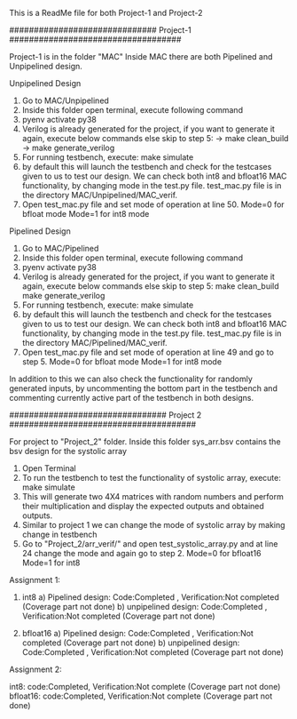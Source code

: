 This is a ReadMe file for both Project-1 and Project-2

############################## Project-1 ###################################

Project-1 is in the folder "MAC"
Inside MAC there are both Pipelined and Unpipelined design.

Unpipelined Design
1. Go to MAC/Unpipelined
2. Inside this folder open terminal, execute following command
3. pyenv activate py38
4. Verilog is already generated for the project, if you want to generate it again, execute below commands else skip to step 5:
  -> make clean_build
  -> make generate_verilog
5. For running testbench, execute:
  make simulate
6. by default this will launch the testbench and check for the testcases given to us to test our design. We can check both int8 and bfloat16 MAC functionality, by changing mode in the test.py file.
   test_mac.py file is in the directory MAC/Unpipelined/MAC_verif.
7. Open test_mac.py file and set mode of operation at line 50. 
   Mode=0 for bfloat mode
   Mode=1 for int8 mode

Pipelined Design
1. Go to MAC/Pipelined
2. Inside this folder open terminal, execute following command
3. pyenv activate py38
4. Verilog is already generated for the project, if you want to generate it again, execute below commands else skip to step 5:
  make clean_build
  make generate_verilog
5. For running testbench, execute:
  make simulate
6. by default this will launch the testbench and check for the testcases given to us to test our design. We can check both int8 and bfloat16 MAC functionality, by changing mode in the test.py file.
   test_mac.py file is in the directory MAC/Pipelined/MAC_verif.
7. Open test_mac.py file and set mode of operation at line 49 and go to step 5. 
   Mode=0 for bfloat mode
   Mode=1 for int8 mode

In addition to this we can also check the functionality for randomly generated inputs, by uncommenting the bottom part in the testbench and commenting currently active part of the testbench in both designs.


################################ Project 2 ######################################

For project to "Project_2" folder.
Inside this folder sys_arr.bsv contains the bsv design for the systolic array
1. Open Terminal
2. To run the testbench to test the functionality of systolic array, execute:
   make simulate
3. This will generate two 4X4 matrices with random numbers and perform their multiplication and display the expected outputs and obtained outputs.
4. Similar to project 1 we can change the mode of systolic array by making change in testbench
5. Go to "Project_2/arr_verif/" and open test_systolic_array.py and at line 24 change the mode and again go to step 2.
   Mode=0 for bfloat16
   Mode=1 for int8


Assignment 1:
1) int8
a) Pipelined design: Code:Completed , Verification:Not completed (Coverage part not done)
b) unpipelined design: Code:Completed , Verification:Not completed (Coverage part not done)

2) bfloat16
a) Pipelined design: Code:Completed , Verification:Not completed (Coverage part not done)
b) unpipelined design: Code:Completed , Verification:Not completed (Coverage part not done)

Assignment 2:

int8: code:Completed, Verification:Not complete (Coverage part not done)
bfloat16: code:Completed, Verification:Not complete (Coverage part not done)

